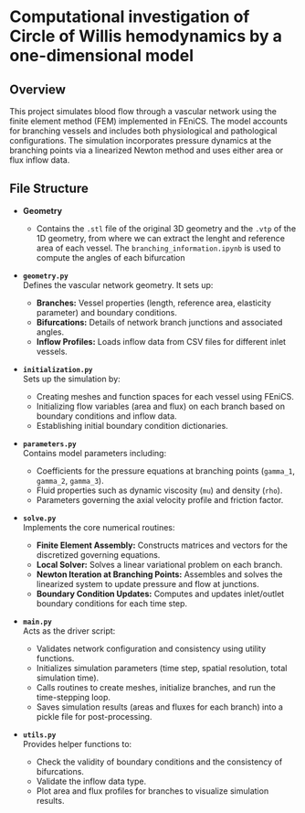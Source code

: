 # Computational investigation of Circle of Willis hemodynamics by a one-dimensional model

## Overview
This project simulates blood flow through a vascular network using the finite element method (FEM) implemented in FEniCS. The model accounts for branching vessels and includes both physiological and pathological configurations. The simulation incorporates pressure dynamics at the branching points via a linearized Newton method and uses either area or flux inflow data.

## File Structure

- **Geometry**
   - Contains the `.stl` file of the original 3D geometry and the `.vtp` of the 1D geometry, from where we can extract the lenght and reference area of each vessel. The `branching_information.ipynb` is used to compute the angles of each bifurcation

- **`geometry.py`**  
  Defines the vascular network geometry. It sets up:
  - **Branches:** Vessel properties (length, reference area, elasticity parameter) and boundary conditions.
  - **Bifurcations:** Details of network branch junctions and associated angles.
  - **Inflow Profiles:** Loads inflow data from CSV files for different inlet vessels.

- **`initialization.py`**  
  Sets up the simulation by:
  - Creating meshes and function spaces for each vessel using FEniCS.
  - Initializing flow variables (area and flux) on each branch based on boundary conditions and inflow data.
  - Establishing initial boundary condition dictionaries.

- **`parameters.py`**  
  Contains model parameters including:
  - Coefficients for the pressure equations at branching points (`gamma_1`, `gamma_2`, `gamma_3`).
  - Fluid properties such as dynamic viscosity (`mu`) and density (`rho`).
  - Parameters governing the axial velocity profile and friction factor.

- **`solve.py`**  
  Implements the core numerical routines:
  - **Finite Element Assembly:** Constructs matrices and vectors for the discretized governing equations.
  - **Local Solver:** Solves a linear variational problem on each branch.
  - **Newton Iteration at Branching Points:** Assembles and solves the linearized system to update pressure and flow at junctions.
  - **Boundary Condition Updates:** Computes and updates inlet/outlet boundary conditions for each time step.

- **`main.py`**  
  Acts as the driver script:
  - Validates network configuration and consistency using utility functions.
  - Initializes simulation parameters (time step, spatial resolution, total simulation time).
  - Calls routines to create meshes, initialize branches, and run the time-stepping loop.
  - Saves simulation results (areas and fluxes for each branch) into a pickle file for post-processing.

- **`utils.py`**  
  Provides helper functions to:
  - Check the validity of boundary conditions and the consistency of bifurcations.
  - Validate the inflow data type.
  - Plot area and flux profiles for branches to visualize simulation results.



